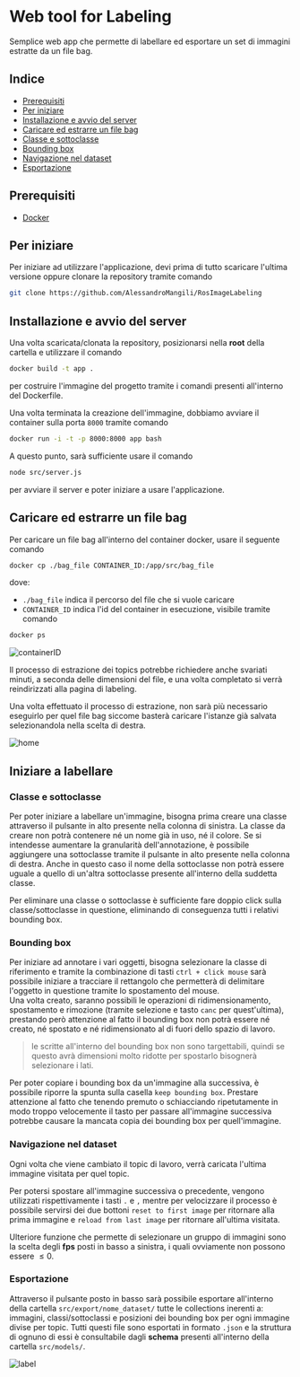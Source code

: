 # Web tool for Labeling

Semplice web app che permette di labellare ed esportare un set di immagini estratte da un file bag.

## Indice

- [Prerequisiti](#prerequisiti)
- [Per iniziare](#per-iniziare)
- [Installazione e avvio del server](#installazione-e-avvio-del-server)
- [Caricare ed estrarre un file bag](#caricare-ed-estrarre-un-file-bag)
- [Classe e sottoclasse](#classe-e-sottoclasse)
- [Bounding box](#bounding-box)
- [Navigazione nel dataset](#navigazione-nel-dataset)
- [Esportazione](#esportazione)

## Prerequisiti

- [Docker](https://docs.docker.com/engine/install/)

## Per iniziare

Per iniziare ad utilizzare l'applicazione, devi prima di tutto scaricare l'ultima versione oppure clonare la repository tramite comando

```bash
git clone https://github.com/AlessandroMangili/RosImageLabeling
```

## Installazione e avvio del server

Una volta scaricata/clonata la repository, posizionarsi nella __root__ della cartella e utilizzare il comando

```bash
docker build -t app .
```

per costruire l'immagine del progetto tramite i comandi presenti all'interno del Dockerfile.

Una volta terminata la creazione dell'immagine, dobbiamo avviare il container sulla porta `8000` tramite comando

```bash
docker run -i -t -p 8000:8000 app bash
```

A questo punto, sarà sufficiente usare il comando 
```bash
node src/server.js
```

per avviare il server e poter iniziare a usare l'applicazione.

## Caricare ed estrarre un file bag

Per caricare un file bag all'interno del container docker, usare il seguente comando 

```bash
docker cp ./bag_file CONTAINER_ID:/app/src/bag_file
```

dove:
- `./bag_file` indica il percorso del file che si vuole caricare
- `CONTAINER_ID` indica l'id del container in esecuzione, visibile tramite comando

```bash
docker ps
```

![containerID](https://github.com/AlessandroMangili/RosImageLabeling/assets/86318455/2ec55493-3fe9-40e8-8793-47da4adba6c1)

Il processo di estrazione dei topics potrebbe richiedere anche svariati minuti, a seconda delle dimensioni del file, e una volta completato si verrà reindirizzati alla pagina di labeling.

Una volta effettuato il processo di estrazione, non sarà più necessario eseguirlo per quel file bag siccome basterà caricare l'istanze già salvata selezionandola nella scelta di destra.

![home](https://github.com/aislabunimi/tesi.triennale.mangili/assets/86318455/0221e234-2c7e-472e-b814-27421ffa14a8)

## Iniziare a labellare

### Classe e sottoclasse

Per poter iniziare a labellare un'immagine, bisogna prima creare una classe attraverso il pulsante in alto presente nella colonna di sinistra. La classe da creare non potrà contenere né un nome già in uso, né il colore. Se si intendesse aumentare la granularità dell'annotazione, è possibile aggiungere una sottoclasse tramite il pulsante in alto presente nella colonna di destra. Anche in questo caso il nome della sottoclasse non potrà essere uguale a quello di un'altra sottoclasse presente all'interno della suddetta classe.

Per eliminare una classe o sottoclasse è sufficiente fare doppio click sulla classe/sottoclasse in questione, eliminando di conseguenza tutti i relativi bounding box.

### Bounding box

Per iniziare ad annotare i vari oggetti, bisogna selezionare la classe di riferimento e tramite la combinazione di tasti `ctrl + click mouse` sarà possibile iniziare a tracciare il rettangolo che permetterà di delimitare l'oggetto in questione tramite lo spostamento del mouse. \
Una volta creato, saranno possibili le operazioni di ridimensionamento, spostamento e rimozione (tramite selezione e tasto `canc` per quest'ultima), prestando però attenzione al fatto il bounding box non potrà essere né creato, né spostato e né ridimensionato al di fuori dello spazio di lavoro.

> le scritte all'interno del bounding box non sono targettabili, quindi se questo avrà dimensioni molto ridotte per spostarlo bisognerà selezionare i lati.

Per poter copiare i bounding box da un'immagine alla successiva, è possibile riporre la spunta sulla casella `keep bounding box`. Prestare attenzione al fatto che tenendo premuto o schiacciando ripetutamente in modo troppo velocemente il tasto per passare all'immagine successiva potrebbe causare la mancata copia dei bounding box per quell'immagine.

### Navigazione nel dataset

Ogni volta che viene cambiato il topic di lavoro, verrà caricata l'ultima immagine visitata per quel topic.

Per potersi spostare all'immagine successiva o precedente, vengono utilizzati rispettivamente i tasti `.` e `,` mentre per velocizzare il processo è possibile servirsi dei due bottoni `reset to first image` per ritornare alla prima immagine e `reload from last image` per ritornare all'ultima visitata.

Ulteriore funzione che permette di selezionare un gruppo di immagini sono la scelta degli __fps__ posti in basso a sinistra, i quali ovviamente non possono essere $\leq 0$.

### Esportazione

Attraverso il pulsante posto in basso sarà possibile esportare all'interno della cartella `src/export/nome_dataset/` tutte le collections inerenti a: immagini, classi/sottoclassi e posizioni dei bounding box per ogni immagine divise per topic. Tutti questi file sono esportati in formato `.json` e la struttura di ognuno di essi è consultabile dagli __schema__ presenti all'interno della cartella `src/models/`.

![label](https://github.com/aislabunimi/tesi.triennale.mangili/assets/86318455/4a3dad15-a300-4242-8f7b-c98381d8109a)